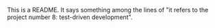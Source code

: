 This is a README. It says something among the lines of "it refers to the project number 8: test-driven development".